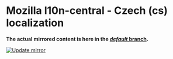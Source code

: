 # Mozilla l10n-central - Czech (cs) localization

**The actual mirrored content is here in the [_default_ branch](https://github.com/MozillaCZ/l10n-mozilla-central-cs/tree/default).**

[![Update mirror](https://github.com/MozillaCZ/l10n-mozilla-central-cs/actions/workflows/update-mirror.yml/badge.svg?branch=automation)](https://github.com/MozillaCZ/l10n-mozilla-central-cs/actions/workflows/update-mirror.yml)
